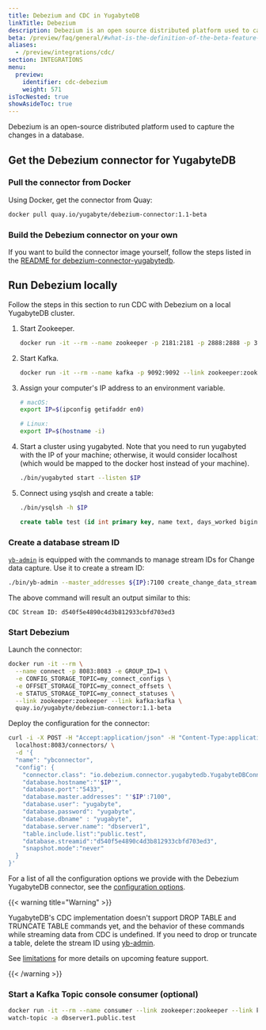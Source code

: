 ```yaml
---
title: Debezium and CDC in YugabyteDB
linkTitle: Debezium
description: Debezium is an open source distributed platform used to capture the changes in a database.
beta: /preview/faq/general/#what-is-the-definition-of-the-beta-feature-tag
aliases:
  - /preview/integrations/cdc/
section: INTEGRATIONS
menu:
  preview:
    identifier: cdc-debezium
    weight: 571
isTocNested: true
showAsideToc: true
---
```


Debezium is an open-source distributed platform used to capture the changes in a database.

## Get the Debezium connector for YugabyteDB

### Pull the connector from Docker

Using Docker, get the connector from Quay:

```sh
docker pull quay.io/yugabyte/debezium-connector:1.1-beta
```

### Build the Debezium connector on your own

If you want to build the connector image yourself, follow the steps listed in the [README for debezium-connector-yugabytedb](https://github.com/yugabyte/debezium/blob/final-connector-ybdb/debezium-connector-yugabytedb2/README.md).

## Run Debezium locally

Follow the steps in this section to run CDC with Debezium on a local YugabyteDB cluster.

1. Start Zookeeper.

    ```sh
    docker run -it --rm --name zookeeper -p 2181:2181 -p 2888:2888 -p 3888:3888 debezium/zookeeper:1.6
    ```

1. Start Kafka.

    ```sh
    docker run -it --rm --name kafka -p 9092:9092 --link zookeeper:zookeeper debezium/kafka:1.6
    ```

1. Assign your computer's IP address to an environment variable.

    ```sh
    # macOS:
    export IP=$(ipconfig getifaddr en0)

    # Linux:
    export IP=$(hostname -i)
    ```

1. Start a cluster using yugabyted. Note that you need to run yugabyted with the IP of your machine; otherwise, it would consider localhost (which would be mapped to the docker host instead of your machine).

    ```sh
    ./bin/yugabyted start --listen $IP
    ```

1. Connect using ysqlsh and create a table:

    ```sh
    ./bin/ysqlsh -h $IP
    ```

    ```sql
    create table test (id int primary key, name text, days_worked bigint);
    ```

### Create a database stream ID

[`yb-admin`](../../../admin/yb-admin#change-data-capture-cdc-commands) is equipped with the commands to manage stream IDs for Change data capture. Use it to create a stream ID:

```sh
./bin/yb-admin --master_addresses ${IP}:7100 create_change_data_stream ysql.yugabyte
```

The above command will result an output similar to this:

```output
CDC Stream ID: d540f5e4890c4d3b812933cbfd703ed3
```

### Start Debezium

Launch the connector:

```sh
docker run -it --rm \
  --name connect -p 8083:8083 -e GROUP_ID=1 \
  -e CONFIG_STORAGE_TOPIC=my_connect_configs \
  -e OFFSET_STORAGE_TOPIC=my_connect_offsets \
  -e STATUS_STORAGE_TOPIC=my_connect_statuses \
  --link zookeeper:zookeeper --link kafka:kafka \
  quay.io/yugabyte/debezium-connector:1.1-beta
```

Deploy the configuration for the connector:

```bash
curl -i -X POST -H "Accept:application/json" -H "Content-Type:application/json" \
  localhost:8083/connectors/ \
  -d '{
  "name": "ybconnector",
  "config": {
    "connector.class": "io.debezium.connector.yugabytedb.YugabyteDBConnector",
    "database.hostname":"'$IP'",
    "database.port":"5433",
    "database.master.addresses": "'$IP':7100",
    "database.user": "yugabyte",
    "database.password": "yugabyte",
    "database.dbname" : "yugabyte",
    "database.server.name": "dbserver1",
    "table.include.list":"public.test",
    "database.streamid":"d540f5e4890c4d3b812933cbfd703ed3",
    "snapshot.mode":"never"
  }
}'
```

For a list of all the configuration options we provide with the Debezium YugabyteDB connector, see the [configuration options](../../../explore/change-data-capture/debezium-connector-yugabytedb/).

{{< warning title="Warning" >}}

YugabyteDB's CDC implementation doesn't support DROP TABLE and TRUNCATE TABLE commands yet, and the behavior of these commands while streaming data from CDC is undefined. If you need to drop or truncate a table, delete the stream ID using [yb-admin](../../../admin/yb-admin/#change-data-capture-cdc-commands).

See [limitations](../../../explore/change-data-capture/#limitations) for more details on upcoming feature support.

{{< /warning >}}

### Start a Kafka Topic console consumer (optional)

```sh
docker run -it --rm --name consumer --link zookeeper:zookeeper --link kafka:kafka debezium/kafka:1.6 \
watch-topic -a dbserver1.public.test
```
